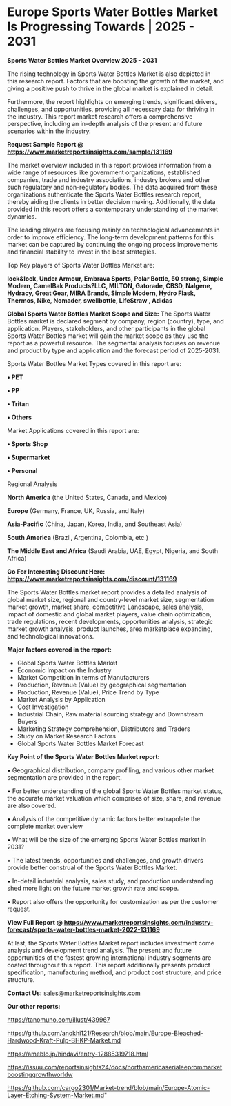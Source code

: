 # Europe Sports Water Bottles Market Is Progressing Towards | 2025 - 2031

<Strong> Sports Water Bottles Market Overview 2025 - 2031</strong>

The rising technology in Sports Water Bottles Market is also depicted in this research report. Factors that are boosting the growth of the market, and giving a positive push to thrive in the global market is explained in detail.

Furthermore, the report highlights on emerging trends, significant drivers, challenges, and opportunities, providing all necessary data for thriving in the industry. This report market research offers a comprehensive perspective, including an in-depth analysis of the present and future scenarios within the industry.

<strong>Request Sample Report @ <a href=https://www.marketreportsinsights.com/sample/131169>https://www.marketreportsinsights.com/sample/131169</a></strong>

The market overview included in this report provides information from a wide range of resources like government organizations, established companies, trade and industry associations, industry brokers and other such regulatory and non-regulatory bodies. The data acquired from these organizations authenticate the Sports Water Bottles research report, thereby aiding the clients in better decision making. Additionally, the data provided in this report offers a contemporary understanding of the market dynamics.

The leading players are focusing mainly on technological advancements in order to improve efficiency. The long-term development patterns for this market can be captured by continuing the ongoing process improvements and financial stability to invest in the best strategies.

Top Key players of Sports Water Bottles Market are:

<strong>lock&lock, Under Armour, Embrava Sports, Polar Bottle, 50 strong, Simple Modern, CamelBak Products?LLC, MILTON, Gatorade, CBSD, Nalgene, Hydracy, Great Gear, MIRA Brands, Simple Modern, Hydro Flask, Thermos, Nike, Nomader, swellbottle, LifeStraw , Adidas</strong>

<strong><b>Global Sports Water Bottles Market Scope and Size:</b></strong>
The Sports Water Bottles market is declared segment by company, region (country), type, and application. Players, stakeholders, and other participants in the global Sports Water Bottles market will gain the market scope as they use the report as a powerful resource. The segmental analysis focuses on revenue and product by type and application and the forecast period of 2025-2031.

Sports Water Bottles Market Types covered in this report are:

<strong>• PET

• PP

• Tritan

• Others</strong>

Market Applications covered in this report are:

<strong>• Sports Shop

• Supermarket

• Personal</strong> 

Regional Analysis

<strong>North America</strong> (the United States, Canada, and Mexico)

<strong>Europe</strong> (Germany, France, UK, Russia, and Italy)

<strong>Asia-Pacific</strong> (China, Japan, Korea, India, and Southeast Asia)

<strong>South America</strong> (Brazil, Argentina, Colombia, etc.)

<strong>The Middle East and Africa</strong> (Saudi Arabia, UAE, Egypt, Nigeria, and South Africa)

<strong>Go For Interesting Discount Here: <a href=https://www.marketreportsinsights.com/discount/131169>https://www.marketreportsinsights.com/discount/131169</a></strong>

The Sports Water Bottles market report provides a detailed analysis of global market size, regional and country-level market size, segmentation market growth, market share, competitive Landscape, sales analysis, impact of domestic and global market players, value chain optimization, trade regulations, recent developments, opportunities analysis, strategic market growth analysis, product launches, area marketplace expanding, and technological innovations.

<strong><b>Major factors covered in the report:</b></strong>
<ul>
  <li>Global Sports Water Bottles Market </li>
  <li>Economic Impact on the Industry</li>
  <li>Market Competition in terms of Manufacturers</li>
  <li>Production, Revenue (Value) by geographical segmentation</li>
  <li>Production, Revenue (Value), Price Trend by Type</li>
  <li>Market Analysis by Application</li>
  <li>Cost Investigation</li>
  <li>Industrial Chain, Raw material sourcing strategy and Downstream Buyers</li>
  <li>Marketing Strategy comprehension, Distributors and Traders</li>
  <li>Study on Market Research Factors</li>
  <li>Global Sports Water Bottles Market Forecast</li>
</ul>

<strong><b>Key Point of the Sports Water Bottles Market report:</b></strong>

• Geographical distribution, company profiling, and various other market segmentation are provided in the report.

• For better understanding of the global Sports Water Bottles market status, the accurate market valuation which comprises of size, share, and revenue are also covered.

• Analysis of the competitive dynamic factors better extrapolate the complete market overview

• What will be the size of the emerging Sports Water Bottles market in 2031?

• The latest trends, opportunities and challenges, and growth drivers provide better construal of the Sports Water Bottles Market.

• In-detail industrial analysis, sales study, and production understanding shed more light on the future market growth rate and scope.

• Report also offers the opportunity for customization as per the customer request.

<strong><b>View Full Report @ <a href=https://www.marketreportsinsights.com/industry-forecast/sports-water-bottles-market-2022-131169>https://www.marketreportsinsights.com/industry-forecast/sports-water-bottles-market-2022-131169</a></b></strong>


At last, the Sports Water Bottles Market report includes investment come analysis and development trend analysis. The present and future opportunities of the fastest growing international industry segments are coated throughout this report. This report additionally presents product specification, manufacturing method, and product cost structure, and price structure.

<strong>Contact Us:</strong>
sales@marketreportsinsights.com

<strong>Our other reports:</strong>

<a href=https://tanomuno.com/illust/439967>https://tanomuno.com/illust/439967</a>

<a href=https://github.com/anokhi121/Research/blob/main/Europe-Bleached-Hardwood-Kraft-Pulp-BHKP-Market.md>https://github.com/anokhi121/Research/blob/main/Europe-Bleached-Hardwood-Kraft-Pulp-BHKP-Market.md</a>

<a href=https://ameblo.jp/hindavi/entry-12885319718.html>https://ameblo.jp/hindavi/entry-12885319718.html</a>

<a href=https://issuu.com/reportsinsights24/docs/northamericaserialeeprommarketboostinggrowthworldw>https://issuu.com/reportsinsights24/docs/northamericaserialeeprommarketboostinggrowthworldw</a>

<a href=https://github.com/cargo2301/Market-trend/blob/main/Europe-Atomic-Layer-Etching-System-Market.md>https://github.com/cargo2301/Market-trend/blob/main/Europe-Atomic-Layer-Etching-System-Market.md</a>"
